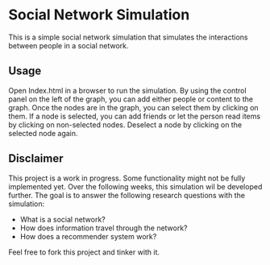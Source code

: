 # Social Network Simulation
This is a simple social network simulation that simulates the interactions between people in a social network.
## Usage
Open Index.html in a browser to run the simulation. By using the control panel on the left of the graph, you can add either people or content to the graph. Once the nodes are in the graph, you can select them by clicking on them. If a node is selected, you can add friends or let the person read items by clicking on non-selected nodes. Deselect a node by clicking on the selected node again.
## Disclaimer
This project is a work in progress. Some functionality might not be fully implemented yet. Over the following weeks, this simulation wil be developed further. The goal is to answer the following research questions with the simulation:

- What is a social network?
- How does information travel through the network?
- How does a recommender system work?

Feel free to fork this project and tinker with it.






<!-- 
TODO
infolinks lichter {check}
most important person op canvas en minder in de calculations popup
anchor positioning popup
add influencer + het ontstaan van een influencer stimuleren -> toekomstig iets
rode stippen naar postst.
bulk delete posts op account
swicthen tussen gebruikers op mobiel weghalen
add friend pagina
onboarding => bart bijna mee klaar
delete acount functie
forward buttons uitdoen wanneer je links uitzet
wat wij willen over brengen is nog niet helemaal duidelijk -> testen, 
responsiveness fixen
node veslepen -> toekomstig iets
testen
 -->